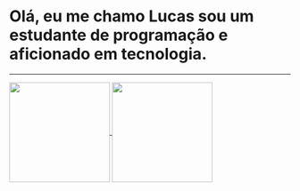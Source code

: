 # Olá, eu me chamo Lucas sou um estudante de programação e aficionado em tecnologia. 
---
<div>
  <a href="https://github.com/LucasSouza67/">
    <img  height="180em" align="center" src="https://github-readme-stats.vercel.app/api?username=LucasSouza67&show_icons=true&theme=dark&show_icons=true*include_all_commits=true"/>
  </a>
    <img height="180em" align="center" src="https://github-readme-stats.vercel.app/api/top-langs/?username=LucasSouza67&layout=compact&theme=dark" />
</div>







